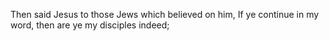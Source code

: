 Then said Jesus to those Jews which believed on him, If ye continue in my word, then are ye my disciples indeed;

